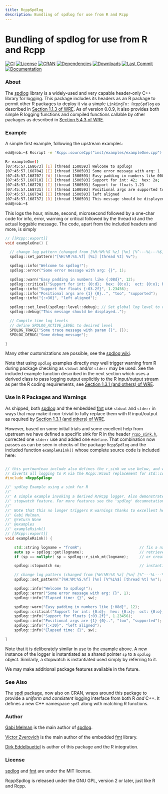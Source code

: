 ```yaml
---
title: RcppSpdlog
description: Bundling of spdlog for use from R and Rcpp
---
```


# Bundling of spdlog for use from R and Rcpp

[![CI](https://github.com/eddelbuettel/rcppspdlog/actions/workflows/ci.yaml/badge.svg)](https://github.com/eddelbuettel/rcppspdlog/actions/workflows/ci.yaml)
[![License](https://img.shields.io/badge/license-GPL%20%28%3E=%202%29-brightgreen.svg?style=flat)](https://www.gnu.org/licenses/gpl-2.0.html)
[![CRAN](https://www.r-pkg.org/badges/version/RcppSpdlog)](https://cran.r-project.org/package=RcppSpdlog)
[![Dependencies](https://tinyverse.netlify.com/badge/RcppSpdlog)](https://cran.r-project.org/package=RcppSpdlog)
[![Downloads](https://cranlogs.r-pkg.org/badges/RcppSpdlog?color=brightgreen)](https://www.r-pkg.org/pkg/RcppSpdlog)
[![Last Commit](https://img.shields.io/github/last-commit/eddelbuettel/rcppspdlog)](https://github.com/eddelbuettel/rcppspdlog)
[![Documentation](https://img.shields.io/badge/documentation-is_here-blue)](https://eddelbuettel.github.io/rcppspdlog/)


### About

The [spdlog](https://github.com/gabime/spdlog) library is a widely-used and very capable header-only
C++ library for logging.  This package includes its headers as an R package to permit other R
packages to deploy it via a simple `LinkingTo: RcppSpdlog` as described in [Section 1.1.3 of
WRE](https://cran.r-project.org/doc/manuals/r-release/R-exts.html#Package-Dependencies). As
of version 0.0.9, it also provides both simple R logging functions and
compiled functions callable by other packages as described in [Section 5.4.3
of WRE](https://cran.r-project.org/doc/manuals/r-release/R-exts.html#Linking-to-native-routines-in-other-packages).


### Example

A simple first example, following the upstream examples:

```sh
edd@rob:~$ Rscript -e 'Rcpp::sourceCpp("inst/examples/exampleOne.cpp")'

R> exampleOne()
[07:45:57.168673] [I] [thread 1500593] Welcome to spdlog!
[07:45:57.168704] [E] [thread 1500593] Some error message with arg: 1
[07:45:57.168707] [W] [thread 1500593] Easy padding in numbers like 00000012
[07:45:57.168710] [C] [thread 1500593] Support for int: 42;  hex: 2a;  oct: 52; bin: 101010
[07:45:57.168728] [I] [thread 1500593] Support for floats 1.23
[07:45:57.168731] [I] [thread 1500593] Positional args are supported too..
[07:45:57.168734] [I] [thread 1500593] left aligned
[07:45:57.168737] [D] [thread 1500593] This message should be displayed..
edd@rob:~$
```

This logs the hour, minute, second, microsecond followed by a one-char code for info, error, warning
or critical followed by the thread id and the actual loggable message. The code, apart from the
included headers and more, is simply

```c++
// [[Rcpp::export]]
void exampleOne() {

  // change log pattern (changed from [%H:%M:%S %z] [%n] [%^---%L---%$] )
  spdlog::set_pattern("[%H:%M:%S.%f] [%L] [thread %t] %v");

  spdlog::info("Welcome to spdlog!");
  spdlog::error("Some error message with arg: {}", 1);

  spdlog::warn("Easy padding in numbers like {:08d}", 12);
  spdlog::critical("Support for int: {0:d};  hex: {0:x};  oct: {0:o}; bin: {0:b}", 42);
  spdlog::info("Support for floats {:03.2f}", 1.23456);
  spdlog::info("Positional args are {1} {0}..", "too", "supported");
  spdlog::info("{:<30}", "left aligned");

  spdlog::set_level(spdlog::level::debug); // Set global log level to debug
  spdlog::debug("This message should be displayed..");

  // Compile time log levels
  // define SPDLOG_ACTIVE_LEVEL to desired level
  SPDLOG_TRACE("Some trace message with param {}", {});
  SPDLOG_DEBUG("Some debug message");

}
```

Many other customizations are possible, see the [spdlog
wiki](https://github.com/gabime/spdlog/wiki).

Note that using `spdlog` examples directly _may_ well trigger warning from R during package checking
as `stdout` and/or `stderr` may be used. See the included example function described in the next
section which uses a derived class to pass logging output explicitly to the R input/output stream as
per the R coding requirements, see [Section 1.3.1 (and others) of
WRE](https://cran.r-project.org/doc/manuals/r-release/R-exts.html#Checking-packages).


### Use in R Packages and Warnings

As shipped, both [spdlog](https://github.com/gabime/spdlog) and the embedded
[fmt](https://github.com/fmtlib/fmt) use `stdout` and `stderr` in ways that may make it non-trivial
to fully replace them with R input/output as required by [Section 1.3.1 (and others) of
WRE](https://cran.r-project.org/doc/manuals/r-release/R-exts.html#Checking-packages).

However, based on some initial trials and some excellent help from upstream we have defined a
specific sink for R in the header
[`rcpp_sink.h`](https://github.com/eddelbuettel/rcppspdlog/blob/master/inst/include/rcpp_sink.h),
corrected one `stderr` use and added one `#define`.  That combination now passes as can be seen in
checks of the package `RcppSpdlog` and the included function `exampleRsink()` whose complete source
code is included here:

```c++

// this portmanteau include also defines the r_sink we use below, and which
// diverts all logging to R via the Rcpp::Rcout replacement for std::cout
#include <RcppSpdlog>

//' spdlog Example using a sink for R
//'
//' A simple example invoking a derived R/Rcpp logger. Also demonstrates the
//' stopwatch feature. For more features see the 'spdlog' documnetation.
//'
//' Note that this no longer triggers R warnings thanks to excellent help by
//' Gabi Melman.
//' @return None
//' @examples
//' exampleRsink()
// [[Rcpp::export]]
void exampleRsink() {

    std::string logname = "fromR";                          // fix a name for this logger
    auto sp = spdlog::get(logname);                         // retrieve existing one
    if (sp == nullptr) sp = spdlog::r_sink_mt(logname);     // or create new one if needed

    spdlog::stopwatch sw;                                   // instantiate a stop watch

    // change log pattern (changed from [%H:%M:%S %z] [%n] [%^---%L---%$] )
    spdlog::set_pattern("[%H:%M:%S.%f] [%n] [%^%L%$] [thread %t] %v");

    spdlog::info("Welcome to spdlog!");
    spdlog::error("Some error message with arg: {}", 1);
    spdlog::info("Elapsed time: {}", sw);

    spdlog::warn("Easy padding in numbers like {:08d}", 12);
    spdlog::critical("Support for int: {0:d};  hex: {0:x};  oct: {0:o}; bin: {0:b}", 42);
    spdlog::info("Support for floats {:03.2f}", 1.23456);
    spdlog::info("Positional args are {1} {0}..", "too", "supported");
    spdlog::info("{:<30}", "left aligned");
    spdlog::info("Elapsed time: {}", sw);

}
```

Note that it is deliberately similar in use to the example above.  A new instance of the logger is
instantiated as a shared pointer `sp` to a `spdlog` object. Similarly, a stopwatch is instantiated
used simply by referring to it.

We may make additional package features available in the future.

### See Also

The [spdl](https://github.com/eddelbuettel/spdl) package, now also on CRAN, wraps around this
package to provide a _uniform and consistent_ logging interface from both R _and_ C++.  It defines a
new C++ namespace `spdl` along with matching R functions.


### Author

[Gabi Melman](https://github.com/gabime) is the main author of [spdlog](https://github.com/gabime/spdlog).

[Victor Zverovich](https://github.com/vitaut) is the main author of the embedded [fmt](https://github.com/fmtlib/fmt) library.

[Dirk Eddelbuettel](https://dirk.eddelbuettel.com) is author of this package and the R integration.

### License

[spdlog](https://github.com/gabime/spdlog) and [fmt](https://github.com/fmtlib/fmt) are under the
MIT license.

RcppSpdlog is released under the GNU GPL, version 2 or later, just like R and Rcpp.

